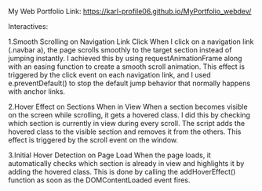 My Web Portfolio Link: https://karl-profile06.github.io/MyPortfolio_webdev/

Interactives:

1.Smooth Scrolling on Navigation Link Click
When I click on a navigation link (.navbar a), the page scrolls smoothly to the target section instead of jumping instantly. I achieved this by using requestAnimationFrame along with an easing function to create a smooth scroll animation. This effect is triggered by the click event on each navigation link, and I used e.preventDefault() to stop the default jump behavior that normally happens with anchor links.

2.Hover Effect on Sections When in View
When a section becomes visible on the screen while scrolling, it gets a hovered class. I did this by checking which section is currently in view during every scroll. The script adds the hovered class to the visible section and removes it from the others. This effect is triggered by the scroll event on the window.

3.Initial Hover Detection on Page Load
When the page loads, it automatically checks which section is already in view and highlights it by adding the hovered class. This is done by calling the addHoverEffect() function as soon as the DOMContentLoaded event fires.
